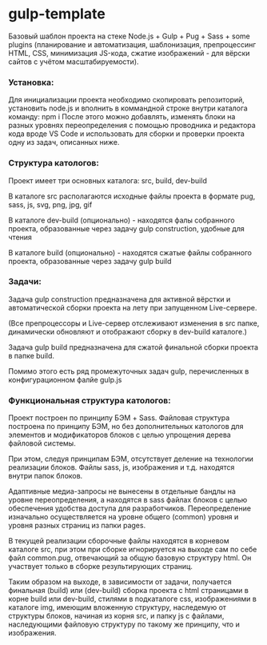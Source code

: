 # gulp-template
Базовый шаблон проекта на стеке Node.js + Gulp + Pug + Sass + some plugins 
(планирование и автоматизация, шаблонизация, препроцессинг HTML, CSS, минимизация JS-кода, сжатие изображений - для вёрски сайтов с учётом масштабируемости).


<h3>Установка:</h3>

Для инициализации проекта необходимо скопировать репозиторий, установить node.js и вполнить в коммандной строке внутри каталога команду: npm i
После этого можно добавлять, изменять блоки на разных уровнях переопределения с помощью проводника и редактора кода вроде VS Code и использовать для сборки и проверки проекта одну из задач, описанных ниже.


<h3>Структура катологов:</h3>

Проект имеет три основных каталога: src, build, dev-build

В каталоге src располагаются исходные файлы проекта в формате pug, sass, js, svg, png, jpg, gif

В каталоге dev-build (опционально) - находятся фалы собранного проекта, образованные через задачу gulp construction, удобные для чтения

В каталоге build (опционально) - находятся сжатые файлы собранного проекта, образованные через задачу gulp build


<h3>Задачи:</h3>

Задача gulp construction предназначена для активной вёрстки и автоматической сборки проекта на лету при запущенном Live-сервере.

(Все препроцессоры и Live-сервер отслеживают изменения в src папке, динамически обновляют и отображают сборку в dev-build каталоге.)

Задача gulp build предназначена для сжатой финальной сборки проекта в папке build.

Помимо этого есть ряд промежуточных задач gulp, перечисленных в конфигурационном фалйе gulp.js


<h3>Функциональная структура катологов:</h3>

Проект построен по принципу БЭМ + Sass. Файловая структура построена по принципу БЭМ, но без дополнительных катологов для элементов и модификаторов блоков с целью упрощения дерева файловой системы.

При этом, следуя принципам БЭМ, отсутствует деление на технологии реализации блоков. Файлы sass, js, изображения и т.д. находятся внутри папок блоков.

Адаптивные медиа-запросы не вынесены в отдельные бандлы на уровне переопределения, а находятся в sass файлах блоков с целью обеспечения удобства доступа для разработчиков.
Переопределение изначально осуществляется на уровне общего (common) уровня и уровня разных страниц из папки pages.

В текущей реализации сборочные файлы находятся в корневом каталоге src, при этом при сборке игнорируется на выходе сам по себе файл common.pug, отвечающий за общую базовую структуру html. Он участвует только в сборке результирующих страниц.

Таким образом на выходе, в зависимости от задачи, получается финальная (build) или (dev-build) сборка проекта с html страницами в корне build или dev-build, стилями в подкаталоге css, изображениями в каталоге img, имеющим вложенную структуру, наследемую от структуры блоков, начиная из корня src, и папку js с файлами, наследующими файловую структуру по такому же принципу, что и изображения.


